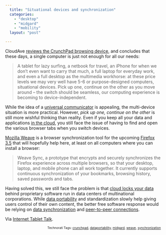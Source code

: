```yaml
---
  title: "Situational devices and synchronization"
  categories: 
    - "desktop"
    - "midgard"
    - "mobility"
  layout: "post"

---
```

<p>
CloudAve <a href="http://www.cloudave.com/link/the-crunchpad-is-real-a-sexy-little-situational-device">reviews the CrunchPad browsing device</a>, and concludes that these days, a single computer is just not enough for all our needs:
</p><blockquote>
A tablet for lazy surfing, a netbook for travel, an iPhone for when we don’t even want to carry that much, a full laptop for everyday work, and even a full desktop as the multimedia workhorse: at these price levels we may very well have 5-6 or purpose-designed computers, situational devices.  Pick up one, continue on the other as you move around – the switch should be seamless, our computing experience is becoming to device-independent.
</blockquote><p>
While the idea of a <a href="http://bergie.iki.fi/blog/the_universal_communicator/">universal communicator</a> is appealing, the multi-device situation is more practical. However, <em>pick </em><em>up one, continue on the other</em> is still more wishful thinking than reality. Even if you keep all your data and applications <a href="http://en.wikipedia.org/wiki/Cloud_computing">in the cloud</a>, you still face the issue of having to find and open the various browser tabs when you switch devices.
</p><p>
<a href="http://labs.mozilla.com/projects/weave/">Mozilla Weave</a> is a browser synchronization tool for the upcoming <a href="https://developer.mozilla.org/en/Firefox_3.5_for_developers">Firefox 3.5</a> that will hopefully help here, at least on all computers where you can install a browser:
</p><blockquote>
Weave Sync, a prototype that encrypts and securely synchronizes the Firefox experience across multiple browsers, so that your desktop, laptop, and mobile phone can all work together. It currently supports continuous synchronization of your bookmarks, browsing history, saved passwords and tabs.
</blockquote><p>
Having solved this, we still face the problem is that <a href="http://www.guardian.co.uk/technology/2008/sep/29/cloud.computing.richard.stallman">cloud locks your data</a> behind proprietary software run in data centers of multinational corporations. While <a href="http://dataportability.org/">data portability</a> and standardization slowly help giving users control of their own content, the better free software response would be relying on <a href="http://bergie.iki.fi/blog/midgard2_at_fscons-your_data-everywhere/">data synchronization</a> and <a href="http://telepathy.freedesktop.org/wiki/Tubes">peer-to-peer connections</a>.
</p><p>
Via <a href="http://www.internettablettalk.com/2009/04/10/a-device-for-every-situation/">Internet Tablet Talk</a>.
</p>
<p style="text-align:right;font-size:10px;">Technorati Tags: <a href="http://www.technorati.com/tag/crunchpad" rel="tag">crunchpad</a>, <a href="http://www.technorati.com/tag/dataportability" rel="tag">dataportability</a>, <a href="http://www.technorati.com/tag/midgard" rel="tag">midgard</a>, <a href="http://www.technorati.com/tag/weave" rel="tag">weave</a>, <a href="http://www.technorati.com/tag/synchronization" rel="tag">synchronization</a></p>